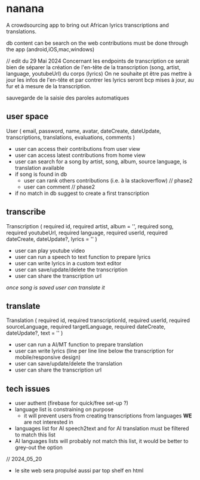 # nanana

A crowdsourcing app to bring out African lyrics transcriptions and translations.

db content can be search on the web
contributions must be done through the app (android,iOS,mac,windows)


// edit du 29 Mai 2024
Concernant les endpoints de transcription ce serait bien de séparer la création de l'en-tête de la transcription (song, artist, language, youtubeUrl) du corps (lyrics)
On ne souhaite pt être pas mettre à jour les infos de l'en-tête et par contrer les lyrics seront bcp mises à jour, au fur et à mesure de la transcription.

sauvegarde de la saisie des paroles automatiques

## user space

User (
	email,
	password,
	name,
	avatar,
	dateCreate,
	dateUpdate,
	transcriptions,
	translations,
	evaluations,
	comments
)
- user can access their contributions from user view
- user can access latest contributions from home view
- user can search for a song by artist, song, album, source language, is translation available
- if song is found in db
	- user can rank others contributions (i.e. à la stackoverflow) // phase2
	- user can comment // phase2
- if no match in db suggest to create a first transcription

## transcribe

Transcription (
	required id,
	required artist,
	album = '',
	required song,
	required youtubeUrl,
	required language,
	required userId,
	required dateCreate,
	dateUpdate?,
	lyrics = ''
)

- user can play youtube video
- user can run a speech to text function to prepare lyrics
- user can write lyrics in a custom text editor
- user can save/update/delete the transcription
- user can share the transcription url

_once song is saved user can translate it_

## translate

Translation (
	required id,
	required transcriptionId,
	required userId,
	required sourceLanguage,
	required targetLanguage,
	required dateCreate,
	dateUpdate?,
	text = ''
)

- user can run a AI/MT function to prepare translation
- user can write lyrics (line per line line below the transcription for mobile/responsive design)
- user can save/update/delete the translation
- user can share the transcription url


## tech issues
- user authent (firebase for quick/free set-up ?)
- language list is constraining on purpose
	- it will prevent users from creating transcriptions from languages __WE__ are not interested in
- languages list for AI speech2text and for AI translation must be filtered to match this list
- AI languages lists will probably not match this list, it would be better to grey-out the option


// 2024_05_20 
- le site web sera propulsé aussi par top shelf en html